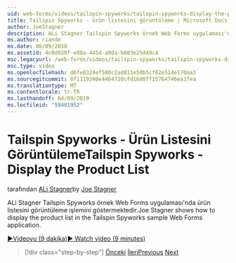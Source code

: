 ```yaml
---
uid: web-forms/videos/tailspin-spyworks/tailspin-spyworks-display-the-product-list
title: Tailspin Spyworks - ürün listesini görüntüleme | Microsoft Docs
author: JoeStagner
description: ALi Stagner Tailspin Spyworks örnek Web Forms uygulaması'nda ürün listesini görüntüleme işlemini göstermektedir.
ms.author: riande
ms.date: 06/09/2010
ms.assetid: 4c0d920f-e80a-445d-a9da-b603e25d49c4
msc.legacyurl: /web-forms/videos/tailspin-spyworks/tailspin-spyworks-display-the-product-list
msc.type: video
ms.openlocfilehash: d6fe8324ef580c2ad811e5db5cf62e514e170aa3
ms.sourcegitcommit: 0f1119340e4464720cfd16d0ff15764746ea1fea
ms.translationtype: MT
ms.contentlocale: tr-TR
ms.lasthandoff: 04/09/2019
ms.locfileid: "59401952"
---
```

# <a name="tailspin-spyworks---display-the-product-list"></a><span data-ttu-id="e2168-103">Tailspin Spyworks - Ürün Listesini Görüntüleme</span><span class="sxs-lookup"><span data-stu-id="e2168-103">Tailspin Spyworks - Display the Product List</span></span>

<span data-ttu-id="e2168-104">tarafından [ALi Stagner](https://github.com/JoeStagner)</span><span class="sxs-lookup"><span data-stu-id="e2168-104">by [Joe Stagner](https://github.com/JoeStagner)</span></span>

<span data-ttu-id="e2168-105">ALi Stagner Tailspin Spyworks örnek Web Forms uygulaması'nda ürün listesini görüntüleme işlemini göstermektedir.</span><span class="sxs-lookup"><span data-stu-id="e2168-105">Joe Stagner shows how to display the product list in the Tailspin Spyworks sample Web Forms application.</span></span>

[<span data-ttu-id="e2168-106">&#9654;Videoyu (9 dakika)</span><span class="sxs-lookup"><span data-stu-id="e2168-106">&#9654; Watch video (9 minutes)</span></span>](https://channel9.msdn.com/Blogs/ASP-NET-Site-Videos/tailspin-spyworks-display-the-product-list)

> [!div class="step-by-step"]
> <span data-ttu-id="e2168-107">[Önceki](tailspin-spyworks-category-menu.md)
> [İleri](tailspin-spyworks-display-per-product-details.md)</span><span class="sxs-lookup"><span data-stu-id="e2168-107">[Previous](tailspin-spyworks-category-menu.md)
[Next](tailspin-spyworks-display-per-product-details.md)</span></span>
